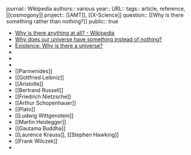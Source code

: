 journal:: Wikipedia
authors:: various
year::
URL::
tags:: article, reference, [[cosmogony]] 
project:: [[AMT]], [[X-Science]] 
question:: [[Why is there something rather than nothing?]] 
public:: true

- [Why is there anything at all? - Wikipedia](https://en.wikipedia.org/wiki/Why_is_there_anything_at_all%3F)
- [Why does our universe have something instead of nothing?](https://www.newscientist.com/article/2454502-why-does-our-universe-have-something-instead-of-nothing/)
- [Existence: Why is there a universe?](https://www.newscientist.com/article/mg21128221-100-existence-why-is-there-a-universe/)
-
-
-
- [[Parmenides]]
- [[Gottfried Leibniz]]
- [[Aristotle]]
- [[Bertrand Russell]]
- [[Friedrich Nietzsche]]
- [[Arthur Schopenhauer]]
- [[Plato]]
- [[Ludwig Wittgenstein]]
- [[Martin Heidegger]]
- [[Gautama Buddha]]
- [[Laurence Krauss]], [[Stephen Hawking]]
- [[Frank Wilczek]]
-